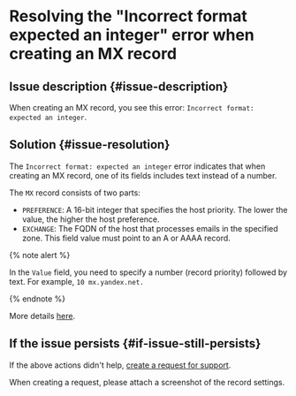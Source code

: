 # Resolving the "Incorrect format expected an integer" error when creating an MX record


## Issue description {#issue-description}

When creating an MX record, you see this error: `Incorrect format: expected an integer`.

## Solution {#issue-resolution}

The `Incorrect format: expected an integer` error indicates that when creating an MX record, one of its fields includes text instead of a number.

The `MX` record consists of two parts:
- `PREFERENCE`: A 16-bit integer that specifies the host priority. The lower the value, the higher the host preference.
- `EXCHANGE`: The FQDN of the host that processes emails in the specified zone. This field value must point to an A or AAAA record.

{% note alert %}

In the `Value` field, you need to specify a number (record priority) followed by text. For example, `10 mx.yandex.net.`

{% endnote %}

More details [here](../../../dns/concepts/resource-record#mx).

## If the issue persists {#if-issue-still-persists}

If the above actions didn't help, [create a request for support](https://console.cloud.yandex.ru/support?section=contact).

When creating a request, please attach a screenshot of the record settings.